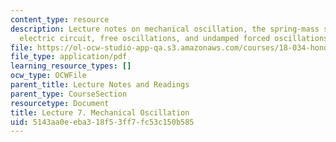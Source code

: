 ```yaml
---
content_type: resource
description: Lecture notes on mechanical oscillation, the spring-mass system and the
  electric circuit, free oscillations, and undamped forced oscillations.
file: https://ol-ocw-studio-app-qa.s3.amazonaws.com/courses/18-034-honors-differential-equations-spring-2009/5143aa0eeba318f53ff7fc53c150b585_MIT18_034s09_lec07.pdf
file_type: application/pdf
learning_resource_types: []
ocw_type: OCWFile
parent_title: Lecture Notes and Readings
parent_type: CourseSection
resourcetype: Document
title: Lecture 7. Mechanical Oscillation
uid: 5143aa0e-eba3-18f5-3ff7-fc53c150b585
---
```

